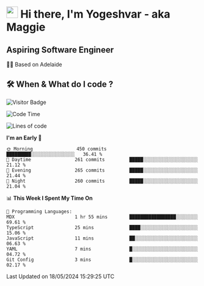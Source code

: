 <h1><img src="https://emojis.slackmojis.com/emojis/images/1531849430/4246/blob-sunglasses.gif?1531849430" width="30"/> Hi there, I'm Yogeshvar - aka Maggie</h1>

## Aspiring Software Engineer
🏂🏻  Based on Adelaide 

## 🛠 When & What do I code ?  

![Visitor Badge](https://visitor-badge.feriirawann.repl.co?username=yogeshvar&repo=yogeshvar&label=Visitors&style=plastic&color=%23457BFF&contentType=svg)

<!--START_SECTION:waka-->
![Code Time](http://img.shields.io/badge/Code%20Time-2%2C896%20hrs%2058%20mins-blue)

![Lines of code](https://img.shields.io/badge/From%20Hello%20World%20I%27ve%20Written-4.2%20million%20lines%20of%20code-blue)

**I'm an Early 🐤** 

```text
🌞 Morning                450 commits         █████████░░░░░░░░░░░░░░░░   36.41 % 
🌆 Daytime                261 commits         █████░░░░░░░░░░░░░░░░░░░░   21.12 % 
🌃 Evening                265 commits         █████░░░░░░░░░░░░░░░░░░░░   21.44 % 
🌙 Night                  260 commits         █████░░░░░░░░░░░░░░░░░░░░   21.04 % 
```


📊 **This Week I Spent My Time On** 

```text
💬 Programming Languages: 
MDX                      1 hr 55 mins        █████████████████░░░░░░░░   69.61 % 
TypeScript               25 mins             ████░░░░░░░░░░░░░░░░░░░░░   15.06 % 
JavaScript               11 mins             ██░░░░░░░░░░░░░░░░░░░░░░░   06.63 % 
YAML                     7 mins              █░░░░░░░░░░░░░░░░░░░░░░░░   04.72 % 
Git Config               3 mins              █░░░░░░░░░░░░░░░░░░░░░░░░   02.17 % 
```


 Last Updated on 18/05/2024 15:29:25 UTC
<!--END_SECTION:waka-->
